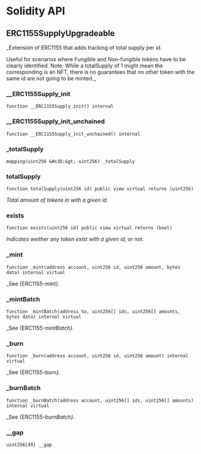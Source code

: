 # Solidity API

## ERC1155SupplyUpgradeable

_Extension of ERC1155 that adds tracking of total supply per id.

Useful for scenarios where Fungible and Non-fungible tokens have to be
clearly identified. Note: While a totalSupply of 1 might mean the
corresponding is an NFT, there is no guarantees that no other token with the
same id are not going to be minted._

### __ERC1155Supply_init

```solidity
function __ERC1155Supply_init() internal
```

### __ERC1155Supply_init_unchained

```solidity
function __ERC1155Supply_init_unchained() internal
```

### _totalSupply

```solidity
mapping(uint256 &#x3D;&gt; uint256) _totalSupply
```

### totalSupply

```solidity
function totalSupply(uint256 id) public view virtual returns (uint256)
```

_Total amount of tokens in with a given id._

### exists

```solidity
function exists(uint256 id) public view virtual returns (bool)
```

_Indicates weither any token exist with a given id, or not._

### _mint

```solidity
function _mint(address account, uint256 id, uint256 amount, bytes data) internal virtual
```

_See {ERC1155-_mint}._

### _mintBatch

```solidity
function _mintBatch(address to, uint256[] ids, uint256[] amounts, bytes data) internal virtual
```

_See {ERC1155-_mintBatch}._

### _burn

```solidity
function _burn(address account, uint256 id, uint256 amount) internal virtual
```

_See {ERC1155-_burn}._

### _burnBatch

```solidity
function _burnBatch(address account, uint256[] ids, uint256[] amounts) internal virtual
```

_See {ERC1155-_burnBatch}._

### __gap

```solidity
uint256[49] __gap
```

